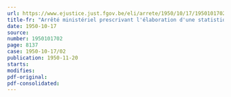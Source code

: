```yaml
---
url: https://www.ejustice.just.fgov.be/eli/arrete/1950/10/17/1950101702/justel
title-fr: "Arrêté ministériel prescrivant l'élaboration d'une statistique mensuelle du mouvement du personnel des établissements industriels occupant dix ouvriers et plus (abrogé par AM 24-12-1955, art. 7)"
date: 1950-10-17
source:
number: 1950101702
page: 8137
case: 1950-10-17/02
publication: 1950-11-20
starts:
modifies:
pdf-original:
pdf-consolidated:
---
```


